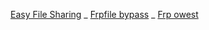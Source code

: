<!-- wp:paragraph {"direction":"ltr"} -->
<p dir="ltr"><a href="https://transfer.sh/">Easy File Sharing</a>&nbsp;_&nbsp;<a href="https://frpfile.com/apk/">Frpfile bypass</a>&nbsp;_&nbsp;<a href="http://frp.owest.ir/">Frp owest</a></p>
<!-- /wp:paragraph -->
